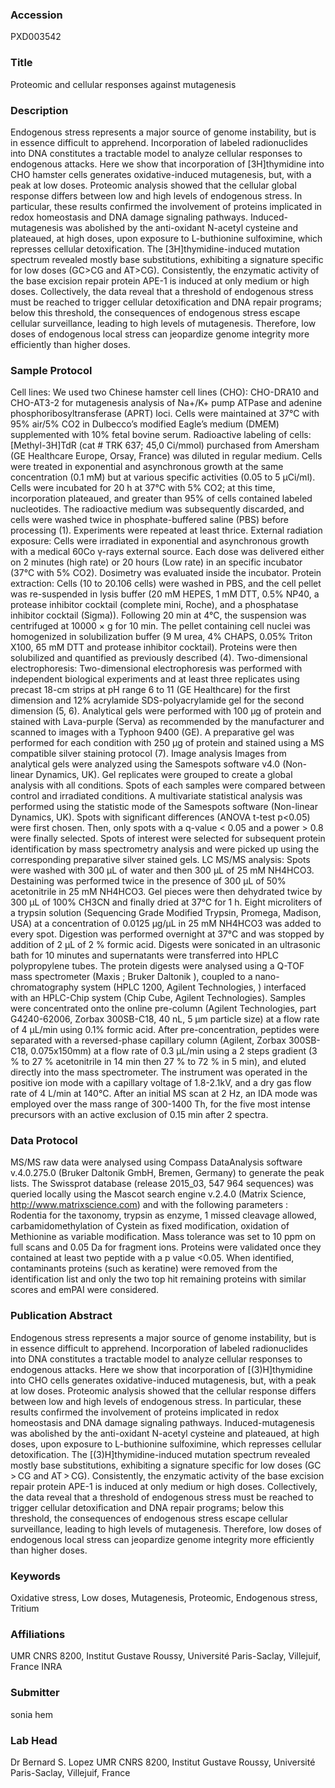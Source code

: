### Accession
PXD003542

### Title
Proteomic and cellular responses against mutagenesis

### Description
Endogenous stress represents a major source of genome instability, but is in essence difficult to apprehend. Incorporation of labeled radionuclides into DNA constitutes a tractable model to analyze cellular responses to endogenous attacks. Here we show that incorporation of [3H]thymidine into CHO hamster cells generates oxidative-induced mutagenesis, but, with a peak at low doses. Proteomic analysis showed that the cellular global response differs between low and high levels of endogenous stress. In particular, these results confirmed the involvement of proteins implicated in redox homeostasis and DNA damage signaling pathways. Induced-mutagenesis was abolished by the anti-oxidant N-acetyl cysteine and plateaued, at high doses, upon exposure to L-buthionine sulfoximine, which represses cellular detoxification. The [3H]thymidine-induced mutation spectrum revealed mostly base substitutions, exhibiting a signature specific for low doses (GC>CG and AT>CG). Consistently, the enzymatic activity of the base excision repair protein APE-1 is induced at only medium or high doses. Collectively, the data reveal that a threshold of endogenous stress must be reached to trigger cellular detoxification and DNA repair programs; below this threshold, the consequences of endogenous stress escape cellular surveillance, leading to high levels of mutagenesis. Therefore, low doses of endogenous local stress can jeopardize genome integrity more efficiently than higher doses.

### Sample Protocol
Cell lines: We used two Chinese hamster cell lines (CHO): CHO-DRA10 and CHO-AT3-2 for mutagenesis analysis of Na+/K+ pump ATPase and adenine phosphoribosyltransferase (APRT) loci. Cells were maintained at 37°C with 95% air/5% CO2 in Dulbecco’s modified Eagle’s medium (DMEM) supplemented with 10% fetal bovine serum.  Radioactive labeling of cells: [Methyl-3H]TdR (cat # TRK 637; 45,0 Ci/mmol) purchased from Amersham (GE Healthcare Europe, Orsay, France) was diluted in regular medium. Cells were treated in exponential and asynchronous growth at the same concentration (0.1 mM) but at various specific activities (0.05 to 5 µCi/ml). Cells were incubated for 20 h at 37°C with 5% CO2; at this time, incorporation plateaued, and greater than 95% of cells contained labeled nucleotides. The radioactive medium was subsequently discarded, and cells were washed twice in phosphate-buffered saline (PBS) before processing (1). Experiments were repeated at least thrice.  External radiation exposure: Cells were irradiated in exponential and asynchronous growth with a medical 60Co γ-rays external source. Each dose was delivered either on 2 minutes (high rate) or 20 hours (Low rate) in an specific incubator (37°C with 5% CO2). Dosimetry was evaluated inside the incubator.  Protein extraction: Cells (10 to 20.106 cells) were washed in PBS, and the cell pellet was re-suspended in lysis buffer (20 mM HEPES, 1 mM DTT, 0.5% NP40, a protease inhibitor cocktail (complete mini, Roche), and a phosphatase inhibitor cocktail (Sigma)). Following 20 min at 4°C, the suspension was centrifuged at 10000 × g for 10 min. The pellet containing cell nuclei was homogenized in solubilization buffer (9 M urea, 4% CHAPS, 0.05% Triton X100, 65 mM DTT and protease inhibitor cocktail). Proteins were then solubilized and quantified as previously described (4).   Two-dimensional electrophoresis: Two-dimensional electrophoresis was performed with independent biological experiments and at least three replicates using precast 18-cm strips at pH range 6 to 11 (GE Healthcare) for the first dimension and 12% acrylamide SDS-polyacrylamide gel for the second dimension (5, 6). Analytical gels were performed with 100 µg of protein and stained with Lava-purple (Serva) as recommended by the manufacturer and scanned to images with a Typhoon 9400 (GE). A preparative gel was performed for each condition with 250 µg of protein and stained using a MS compatible silver staining protocol (7).  Image analysis Images from analytical gels were analyzed using the Samespots software v4.0 (Non-linear Dynamics, UK). Gel replicates were grouped to create a global analysis with all conditions. Spots of each samples were compared between control and irradiated conditions. A multivariate statistical analysis was performed using the statistic mode of the Samespots software (Non-linear Dynamics, UK). Spots with significant differences (ANOVA t-test p<0.05) were first chosen. Then, only spots with a q-value < 0.05 and a power > 0.8 were finally selected. Spots of interest were selected for subsequent protein identification by mass spectrometry analysis and were picked up using the corresponding preparative silver stained gels. LC MS/MS analysis: Spots were washed with 300 µL of water and then 300 µL of 25 mM NH4HCO3. Destaining was performed twice in the presence of 300 µL of 50% acetonitrile in 25 mM NH4HCO3. Gel pieces were then dehydrated twice by 300 µL of 100% CH3CN and finally dried at 37°C for 1 h. Eight microliters of a trypsin solution (Sequencing Grade Modified Trypsin, Promega, Madison, USA) at a concentration of 0.0125 µg/µL in 25 mM NH4HCO3 was added to every spot. Digestion was performed overnight at 37°C and was stopped by addition of 2 µL of 2 % formic acid. Digests were sonicated in an ultrasonic bath for 10 minutes and supernatants were transferred into HPLC polypropylene tubes. The protein digests were analysed using a Q-TOF mass spectrometer (Maxis ; Bruker Daltonik ), coupled to a nano-chromatography system (HPLC 1200, Agilent Technologies, ) interfaced with an HPLC-Chip system (Chip Cube, Agilent Technologies). Samples were concentrated onto the online pre-column (Agilent Technologies, part G4240-62006, Zorbax 300SB-C18, 40 nL, 5 μm particle size) at a flow rate of 4 µL/min using 0.1% formic acid. After pre-concentration, peptides were separated with a reversed-phase capillary column (Agilent, Zorbax 300SB-C18, 0.075x150mm) at a flow rate of 0.3 µL/min using a 2 steps gradient (3 % to 27 % acetonitrile in 14 min then 27 % to 72 % in 5 min), and eluted directly into the mass spectrometer. The instrument was operated in the positive ion mode with a capillary voltage of 1.8-2.1kV, and a dry gas flow rate of 4 L/min at 140°C. After an initial MS scan at 2 Hz, an IDA mode was employed over the mass range of 300-1400 Th, for the five most intense precursors with an active exclusion of 0.15 min after 2 spectra.

### Data Protocol
MS/MS raw data were analysed using Compass DataAnalysis software v.4.0.275.0 (Bruker Daltonik GmbH, Bremen, Germany) to generate the peak lists. The Swissprot database (release 2015_03, 547 964 sequences) was queried locally using the Mascot search engine v.2.4.0 (Matrix Science, http://www.matrixscience.com) and with the following parameters : Rodentia for the taxonomy, trypsin as enzyme, 1 missed cleavage allowed, carbamidomethylation of Cystein as fixed modification, oxidation of Methionine as variable modification. Mass tolerance was set to 10 ppm on full scans and 0.05 Da for fragment ions. Proteins were validated once they contained at least two peptide with a p value <0.05. When identified, contaminants proteins (such as keratine) were removed from the identification list and only the two top hit remaining proteins with similar scores and emPAI were considered.

### Publication Abstract
Endogenous stress represents a major source of genome instability, but is in essence difficult to apprehend. Incorporation of labeled radionuclides into DNA constitutes a tractable model to analyze cellular responses to endogenous attacks. Here we show that incorporation of [(3)H]thymidine into CHO cells generates oxidative-induced mutagenesis, but, with a peak at low doses. Proteomic analysis showed that the cellular response differs between low and high levels of endogenous stress. In particular, these results confirmed the involvement of proteins implicated in redox homeostasis and DNA damage signaling pathways. Induced-mutagenesis was abolished by the anti-oxidant N-acetyl cysteine and plateaued, at high doses, upon exposure to L-buthionine sulfoximine, which represses cellular detoxification. The [(3)H]thymidine-induced mutation spectrum revealed mostly base substitutions, exhibiting a signature specific for low doses (GC&#x2009;&gt;&#x2009;CG and AT&#x2009;&gt;&#x2009;CG). Consistently, the enzymatic activity of the base excision repair protein APE-1 is induced at only medium or high doses. Collectively, the data reveal that a threshold of endogenous stress must be reached to trigger cellular detoxification and DNA repair programs; below this threshold, the consequences of endogenous stress escape cellular surveillance, leading to high levels of mutagenesis. Therefore, low doses of endogenous local stress can jeopardize genome integrity more efficiently than higher doses.

### Keywords
Oxidative stress, Low doses, Mutagenesis, Proteomic, Endogenous stress, Tritium

### Affiliations
UMR CNRS 8200, Institut Gustave Roussy, Université Paris-Saclay, Villejuif, France
INRA

### Submitter
sonia hem

### Lab Head
Dr Bernard S. Lopez
UMR CNRS 8200, Institut Gustave Roussy, Université Paris-Saclay, Villejuif, France


